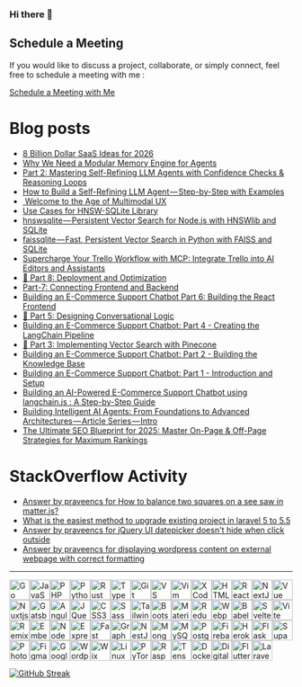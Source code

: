 ### Hi there 👋

## Schedule a Meeting

If you would like to discuss a project, collaborate, or simply connect, feel free to schedule a meeting with me :

[Schedule a Meeting with Me](https://calendar.app.google/UeQyV5VBF6LjjXnf6)

# Blog posts
<!-- BLOG-POST-LIST:START -->
- [8 Billion Dollar SaaS Ideas for 2026](https://medium.com/@praveencs87/8-billion-dollar-saas-ideas-for-2026-c5cec7519036?source=rss-8e2a7dce2432------2)
- [Why We Need a Modular Memory Engine for Agents](https://medium.com/@praveencs87/why-we-need-a-modular-memory-engine-for-agents-706eb1030c05?source=rss-8e2a7dce2432------2)
- [Part 2: Mastering Self-Refining LLM Agents with Confidence Checks & Reasoning Loops](https://medium.com/@praveencs87/part-2-mastering-self-refining-llm-agents-with-confidence-checks-reasoning-loops-2374424b1312?source=rss-8e2a7dce2432------2)
- [How to Build a Self-Refining LLM Agent — Step-by-Step with Examples](https://medium.com/@praveencs87/how-to-build-a-self-refining-llm-agent-step-by-step-with-examples-e309d9df0eae?source=rss-8e2a7dce2432------2)
- [️ Welcome to the Age of Multimodal UX](https://medium.com/@praveencs87/%EF%B8%8F-welcome-to-the-age-of-multimodal-ux-1c7dffe46fce?source=rss-8e2a7dce2432------2)
- [Use Cases for HNSW-SQLite Library](https://dev.to/praveencs87/use-cases-for-hnsw-sqlite-library-pnf)
- [hnswsqlite — Persistent Vector Search for Node.js with HNSWlib and SQLite](https://medium.com/@praveencs87/hnswsqlite-persistent-vector-search-for-node-js-with-hnswlib-and-sqlite-8c5cdc1f3ba8?source=rss-8e2a7dce2432------2)
- [faissqlite — Fast, Persistent Vector Search in Python with FAISS and SQLite](https://medium.com/@praveencs87/faissqlite-fast-persistent-vector-search-in-python-with-faiss-and-sqlite-962c5874948f?source=rss-8e2a7dce2432------2)
- [Supercharge Your Trello Workflow with MCP: Integrate Trello into AI Editors and Assistants](https://medium.com/@praveencs87/supercharge-your-trello-workflow-with-mcp-integrate-trello-into-ai-editors-and-assistants-06272e4f0e7c?source=rss-8e2a7dce2432------2)
- [🚀 Part 8: Deployment and Optimization](https://dev.to/praveencs87/part-8-deployment-and-optimization-c0k)
- [Part-7: Connecting Frontend and Backend](https://dev.to/praveencs87/part-7-connecting-frontend-and-backend-2e1i)
- [Building an E-Commerce Support Chatbot Part 6: Building the React Frontend](https://dev.to/praveencs87/building-an-e-commerce-support-chatbot-part-6-building-the-react-frontend-4om2)
- [💬 Part 5: Designing Conversational Logic](https://dev.to/praveencs87/part-5-designing-conversational-logic-44b9)
- [Building an E-Commerce Support Chatbot: Part 4 - Creating the LangChain Pipeline](https://dev.to/praveencs87/building-an-e-commerce-support-chatbot-part-4-creating-the-langchain-pipeline-420d)
- [🧭 Part 3: Implementing Vector Search with Pinecone](https://dev.to/praveencs87/part-3-implementing-vector-search-with-pinecone-4aj0)
- [Building an E-Commerce Support Chatbot: Part 2 - Building the Knowledge Base](https://dev.to/praveencs87/building-an-e-commerce-support-chatbot-part-2-building-the-knowledge-base-2mj2)
- [Building an E-Commerce Support Chatbot: Part 1 - Introduction and Setup](https://dev.to/praveencs87/building-an-e-commerce-support-chatbot-part-1-introduction-and-setup-218d)
- [Building an AI-Powered E-Commerce Support Chatbot using langchain.js : A Step-by-Step Guide](https://dev.to/praveencs87/building-an-ai-powered-e-commerce-support-chatbot-using-langchainjs-a-step-by-step-guide-29cp)
- [Building Intelligent AI Agents: From Foundations to Advanced Architectures — Article Series — Intro](https://medium.com/@praveencs87/building-intelligent-ai-agents-from-foundations-to-advanced-architectures-article-series-intro-cad58a3bb38f?source=rss-8e2a7dce2432------2)
- [The Ultimate SEO Blueprint for 2025: Master On-Page & Off-Page Strategies for Maximum Rankings](https://medium.com/@praveencs87/the-ultimate-seo-blueprint-for-2025-master-on-page-off-page-strategies-for-maximum-rankings-f8aaa145608b?source=rss-8e2a7dce2432------2)
<!-- BLOG-POST-LIST:END -->

# StackOverflow Activity
<!-- STACKOVERFLOW:START -->
- [Answer by praveencs for How to balance two squares on a see saw in matter.js?](https://stackoverflow.com/questions/58072489/how-to-balance-two-squares-on-a-see-saw-in-matter-js/73762583#73762583)
- [What is the easiest method to upgrade existing project in laravel 5 to 5.5](https://stackoverflow.com/questions/48112862/what-is-the-easiest-method-to-upgrade-existing-project-in-laravel-5-to-5-5)
- [Answer by praveencs for jQuery UI datepicker doesn't hide when click outside](https://stackoverflow.com/questions/13333571/jquery-ui-datepicker-doesnt-hide-when-click-outside/33940124#33940124)
- [Answer by praveencs for displaying wordpress content on external webpage with correct formatting](https://stackoverflow.com/questions/23262789/displaying-wordpress-content-on-external-webpage-with-correct-formatting/23266061#23266061)
<!-- STACKOVERFLOW:END -->
---
<p align="left">
<a href="https://go.dev/doc/" target="_blank" rel="noreferrer"><img src="https://raw.githubusercontent.com/danielcranney/readme-generator/main/public/icons/skills/go-colored.svg" width="36" height="36" alt="Go" title="Go"/></a><a href="https://developer.mozilla.org/en-US/docs/Web/JavaScript" target="_blank" rel="noreferrer"><img src="https://raw.githubusercontent.com/danielcranney/readme-generator/main/public/icons/skills/javascript-colored.svg" width="36" height="36" alt="JavaScript" title="JavaScript"/></a><a href="https://www.php.net/" target="_blank" rel="noreferrer"><img src="https://raw.githubusercontent.com/danielcranney/readme-generator/main/public/icons/skills/php-colored.svg" width="36" height="36" alt="PHP" title="PHP"/></a><a href="https://www.python.org/" target="_blank" rel="noreferrer"><img src="https://raw.githubusercontent.com/danielcranney/readme-generator/main/public/icons/skills/python-colored.svg" width="36" height="36" alt="Python" title="Python"/></a><a href="https://www.rust-lang.org/" target="_blank" rel="noreferrer"><img src="https://raw.githubusercontent.com/danielcranney/readme-generator/main/public/icons/skills/rust-colored.svg" width="36" height="36" alt="Rust" title="Rust"/></a><a href="https://www.typescriptlang.org/" target="_blank" rel="noreferrer"><img src="https://raw.githubusercontent.com/danielcranney/readme-generator/main/public/icons/skills/typescript-colored.svg" width="36" height="36" alt="TypeScript" title="TypeScript"/></a><a href="https://git-scm.com/" target="_blank" rel="noreferrer"><img src="https://raw.githubusercontent.com/danielcranney/readme-generator/main/public/icons/skills/git-colored.svg" width="36" height="36" alt="Git" title="Git"/></a><a href="https://code.visualstudio.com/" target="_blank" rel="noreferrer"><img src="https://raw.githubusercontent.com/danielcranney/readme-generator/main/public/icons/skills/visualstudiocode-colored.svg" width="36" height="36" alt="VS Code" title="VS Code"/></a><a href="https://www.vim.org/" target="_blank" rel="noreferrer"><img src="https://raw.githubusercontent.com/danielcranney/readme-generator/main/public/icons/skills/vim-colored.svg" width="36" height="36" alt="Vim" title="Vim"/></a><a href="https://developer.apple.com/xcode/" target="_blank" rel="noreferrer"><img src="https://raw.githubusercontent.com/danielcranney/readme-generator/main/public/icons/skills/xcode-colored.svg" width="36" height="36" alt="XCode" title="XCode"/></a><a href="https://developer.mozilla.org/en-US/docs/Glossary/HTML5" target="_blank" rel="noreferrer"><img src="https://raw.githubusercontent.com/danielcranney/readme-generator/main/public/icons/skills/html5-colored.svg" width="36" height="36" alt="HTML5" title="HTML5"/></a><a href="https://reactjs.org/" target="_blank" rel="noreferrer"><img src="https://raw.githubusercontent.com/danielcranney/readme-generator/main/public/icons/skills/react-colored.svg" width="36" height="36" alt="React" title="React"/></a><a href="https://nextjs.org/docs" target="_blank" rel="noreferrer"><img src="https://raw.githubusercontent.com/danielcranney/readme-generator/main/public/icons/skills/nextjs-colored.svg" width="36" height="36" alt="NextJs" title="NextJs"/></a><a href="https://vuejs.org/" target="_blank" rel="noreferrer"><img src="https://raw.githubusercontent.com/danielcranney/readme-generator/main/public/icons/skills/vuejs-colored.svg" width="36" height="36" alt="Vue" title="Vue"/></a><a href="https://nuxtjs.org/" target="_blank" rel="noreferrer"><img src="https://raw.githubusercontent.com/danielcranney/readme-generator/main/public/icons/skills/nuxtjs-colored.svg" width="36" height="36" alt="Nuxtjs" title="Nuxtjs"/></a><a href="https://www.gatsbyjs.com/" target="_blank" rel="noreferrer"><img src="https://raw.githubusercontent.com/danielcranney/readme-generator/main/public/icons/skills/gatsby-colored.svg" width="36" height="36" alt="Gatsby" title="Gatsby"/></a><a href="https://angular.io/" target="_blank" rel="noreferrer"><img src="https://raw.githubusercontent.com/danielcranney/readme-generator/main/public/icons/skills/angularjs-colored.svg" width="36" height="36" alt="Angular" title="Angular"/></a><a href="https://jquery.com/" target="_blank" rel="noreferrer"><img src="https://raw.githubusercontent.com/danielcranney/readme-generator/main/public/icons/skills/jquery-colored.svg" width="36" height="36" alt="JQuery" title="JQuery"/></a><a href="https://www.w3.org/TR/CSS/#css" target="_blank" rel="noreferrer"><img src="https://raw.githubusercontent.com/danielcranney/readme-generator/main/public/icons/skills/css3-colored.svg" width="36" height="36" alt="CSS3" title="CSS3"/></a><a href="https://sass-lang.com/" target="_blank" rel="noreferrer"><img src="https://raw.githubusercontent.com/danielcranney/readme-generator/main/public/icons/skills/sass-colored.svg" width="36" height="36" alt="Sass" title="Sass"/></a><a href="https://tailwindcss.com/" target="_blank" rel="noreferrer"><img src="https://raw.githubusercontent.com/danielcranney/readme-generator/main/public/icons/skills/tailwindcss-colored.svg" width="36" height="36" alt="TailwindCSS" title="TailwindCSS"/></a><a href="https://getbootstrap.com/" target="_blank" rel="noreferrer"><img src="https://raw.githubusercontent.com/danielcranney/readme-generator/main/public/icons/skills/bootstrap-colored.svg" width="36" height="36" alt="Bootstrap" title="Bootstrap"/></a><a href="https://mui.com/" target="_blank" rel="noreferrer"><img src="https://raw.githubusercontent.com/danielcranney/readme-generator/main/public/icons/skills/materialui-colored.svg" width="36" height="36" alt="Material UI" title="Material UI"/></a><a href="https://redux.js.org/" target="_blank" rel="noreferrer"><img src="https://raw.githubusercontent.com/danielcranney/readme-generator/main/public/icons/skills/redux-colored.svg" width="36" height="36" alt="Redux" title="Redux"/></a><a href="https://webpack.js.org/" target="_blank" rel="noreferrer"><img src="https://raw.githubusercontent.com/danielcranney/readme-generator/main/public/icons/skills/webpack-colored.svg" width="36" height="36" alt="Webpack" title="Webpack"/></a><a href="https://babeljs.io/" target="_blank" rel="noreferrer"><img src="https://raw.githubusercontent.com/danielcranney/readme-generator/main/public/icons/skills/babel-colored.svg" width="36" height="36" alt="Babel" title="Babel"/></a><a href="https://svelte.dev/" target="_blank" rel="noreferrer"><img src="https://raw.githubusercontent.com/danielcranney/readme-generator/main/public/icons/skills/svelte-colored.svg" width="36" height="36" alt="Svelte" title="Svelte"/></a><a href="https://vitejs.dev/" target="_blank" rel="noreferrer"><img src="https://raw.githubusercontent.com/danielcranney/readme-generator/main/public/icons/skills/vite-colored.svg" width="36" height="36" alt="Vite" title="Vite"/></a><a href="https://remix.run/" target="_blank" rel="noreferrer"><img src="https://raw.githubusercontent.com/danielcranney/readme-generator/main/public/icons/skills/remix-colored.svg" width="36" height="36" alt="Remix" title="Remix"/></a><a href="https://emberjs.com/" target="_blank" rel="noreferrer"><img src="https://raw.githubusercontent.com/danielcranney/readme-generator/main/public/icons/skills/emberjs-colored.svg" width="36" height="36" alt="Ember.js" title="Ember.js"/></a><a href="https://nodejs.org/en/" target="_blank" rel="noreferrer"><img src="https://raw.githubusercontent.com/danielcranney/readme-generator/main/public/icons/skills/nodejs-colored.svg" width="36" height="36" alt="NodeJS" title="NodeJS"/></a><a href="https://expressjs.com/" target="_blank" rel="noreferrer"><img src="https://raw.githubusercontent.com/danielcranney/readme-generator/main/public/icons/skills/express-colored.svg" width="36" height="36" alt="Express" title="Express"/></a><a href="https://fastapi.tiangolo.com/" target="_blank" rel="noreferrer"><img src="https://raw.githubusercontent.com/danielcranney/readme-generator/main/public/icons/skills/fastapi-colored.svg" width="36" height="36" alt="Fast API" title="Fast API"/></a><a href="https://graphql.org/" target="_blank" rel="noreferrer"><img src="https://raw.githubusercontent.com/danielcranney/readme-generator/main/public/icons/skills/graphql-colored.svg" width="36" height="36" alt="GraphQL" title="GraphQL"/></a><a href="https://docs.nestjs.com/" target="_blank" rel="noreferrer"><img src="https://raw.githubusercontent.com/danielcranney/readme-generator/main/public/icons/skills/nestjs-colored.svg" width="36" height="36" alt="NestJS" title="NestJS"/></a><a href="https://www.mongodb.com/" target="_blank" rel="noreferrer"><img src="https://raw.githubusercontent.com/danielcranney/readme-generator/main/public/icons/skills/mongodb-colored.svg" width="36" height="36" alt="MongoDB" title="MongoDB"/></a><a href="https://www.mysql.com/" target="_blank" rel="noreferrer"><img src="https://raw.githubusercontent.com/danielcranney/readme-generator/main/public/icons/skills/mysql-colored.svg" width="36" height="36" alt="MySQL" title="MySQL"/></a><a href="https://www.postgresql.org/" target="_blank" rel="noreferrer"><img src="https://raw.githubusercontent.com/danielcranney/readme-generator/main/public/icons/skills/postgresql-colored.svg" width="36" height="36" alt="PostgreSQL" title="PostgreSQL"/></a><a href="https://firebase.google.com/" target="_blank" rel="noreferrer"><img src="https://raw.githubusercontent.com/danielcranney/readme-generator/main/public/icons/skills/firebase-colored.svg" width="36" height="36" alt="Firebase" title="Firebase"/></a><a href="https://www.heroku.com/" target="_blank" rel="noreferrer"><img src="https://raw.githubusercontent.com/danielcranney/readme-generator/main/public/icons/skills/heroku-colored.svg" width="36" height="36" alt="Heroku" title="Heroku"/></a><a href="https://flask.palletsprojects.com/en/3.0.x/" target="_blank" rel="noreferrer"><img src="https://raw.githubusercontent.com/danielcranney/readme-generator/main/public/icons/skills/flask-colored.svg" width="36" height="36" alt="Flask" title="Flask"/></a><a href="https://supabase.io/" target="_blank" rel="noreferrer"><img src="https://raw.githubusercontent.com/danielcranney/readme-generator/main/public/icons/skills/supabase-colored.svg" width="36" height="36" alt="Supabase" title="Supabase"/></a><a href="https://www.adobe.com/uk/products/photoshop.html" target="_blank" rel="noreferrer"><img src="https://raw.githubusercontent.com/danielcranney/readme-generator/main/public/icons/skills/photoshop-colored.svg" width="36" height="36" alt="Photoshop" title="Photoshop"/></a><a href="https://www.figma.com/" target="_blank" rel="noreferrer"><img src="https://raw.githubusercontent.com/danielcranney/readme-generator/main/public/icons/skills/figma-colored.svg" width="36" height="36" alt="Figma" title="Figma"/></a><a href="https://cloud.google.com/" target="_blank" rel="noreferrer"><img src="https://raw.githubusercontent.com/danielcranney/readme-generator/main/public/icons/skills/googlecloud-colored.svg" width="36" height="36" alt="Google Cloud" title="Google Cloud"/></a><a href="https://wordpress.com" target="_blank" rel="noreferrer"><img src="https://raw.githubusercontent.com/danielcranney/readme-generator/main/public/icons/skills/wordpress-colored.svg" width="36" height="36" alt="Wordpress" title="Wordpress"/></a><a href="https://wix.com" target="_blank" rel="noreferrer"><img src="https://raw.githubusercontent.com/danielcranney/readme-generator/main/public/icons/skills/wix-colored.svg" width="36" height="36" alt="Wix" title="Wix"/></a><a href="https://www.linux.org" target="_blank" rel="noreferrer"><img src="https://raw.githubusercontent.com/danielcranney/readme-generator/main/public/icons/skills/linux-colored.svg" width="36" height="36" alt="Linux" title="Linux"/></a><a href="https://pytorch.org/" target="_blank" rel="noreferrer"><img src="https://raw.githubusercontent.com/danielcranney/readme-generator/main/public/icons/skills/pytorch-colored.svg" width="36" height="36" alt="PyTorch" title="PyTorch"/></a><a href="https://www.raspberrypi.org/" target="_blank" rel="noreferrer"><img src="https://raw.githubusercontent.com/danielcranney/readme-generator/main/public/icons/skills/raspberrypi-colored.svg" width="36" height="36" alt="Raspberry Pi" title="Raspberry Pi"/></a><a href="https://www.tensorflow.org/" target="_blank" rel="noreferrer"><img src="https://raw.githubusercontent.com/danielcranney/readme-generator/main/public/icons/skills/tensorflow-colored.svg" width="36" height="36" alt="TensorFlow" title="TensorFlow"/></a><a href="https://www.docker.com/" target="_blank" rel="noreferrer"><img src="https://raw.githubusercontent.com/danielcranney/readme-generator/main/public/icons/skills/docker-colored.svg" width="36" height="36" alt="Docker" title="Docker"/></a><a href="https://www.digitalocean.com" target="_blank" rel="noreferrer"><img src="https://raw.githubusercontent.com/danielcranney/readme-generator/main/public/icons/skills/digitalocean-colored.svg" width="36" height="36" alt="Digital Ocean" title="Digital Ocean"/></a><a href="https://flutter.dev/" target="_blank" rel="noreferrer"><img src="https://raw.githubusercontent.com/danielcranney/readme-generator/main/public/icons/skills/flutter-colored.svg" width="36" height="36" alt="Flutter" title="Flutter"/></a><a href="https://laravel.com/" target="_blank" rel="noreferrer"><img src="https://raw.githubusercontent.com/danielcranney/readme-generator/main/public/icons/skills/laravel-colored.svg" width="36" height="36" alt="Laravel" title="Laravel"/></a>
</p>


[![GitHub Streak](https://streak-stats.demolab.com?user=praveencs87)](https://github.com/praveencs87)

<!--
**praveencs87/praveencs87** is a ✨ _special_ ✨ repository because its `README.md` (this file) appears on your GitHub profile.

Here are some ideas to get you started:

- 🔭 I’m currently working on ...
- 🌱 I’m currently learning ...
- 👯 I’m looking to collaborate on ...
- 🤔 I’m looking for help with ...
- 💬 Ask me about ...
- 📫 How to reach me: ...
- 😄 Pronouns: ...
- ⚡ Fun fact: ...
-->
